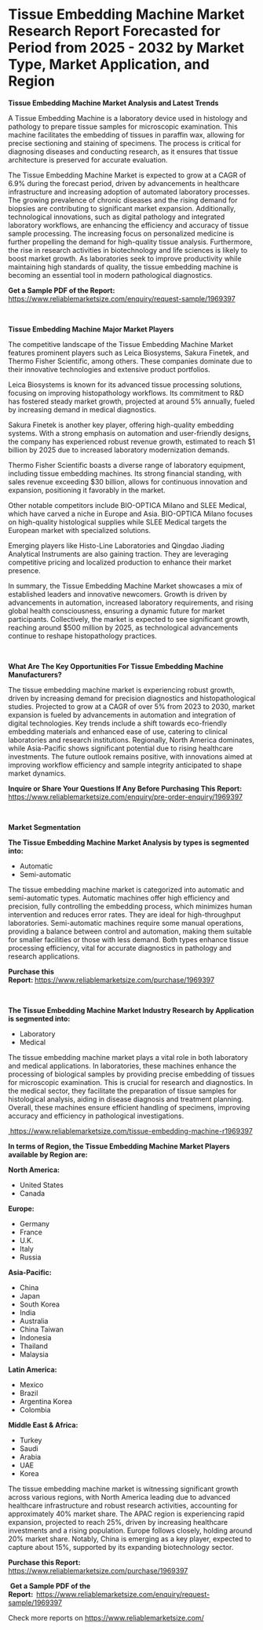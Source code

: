 <p><h1>Tissue Embedding Machine Market Research Report Forecasted for Period from 2025 -  2032 by Market Type, Market Application, and Region</h1></p><p><strong>Tissue Embedding Machine Market Analysis and Latest Trends</strong></p>
<p><p>A Tissue Embedding Machine is a laboratory device used in histology and pathology to prepare tissue samples for microscopic examination. This machine facilitates the embedding of tissues in paraffin wax, allowing for precise sectioning and staining of specimens. The process is critical for diagnosing diseases and conducting research, as it ensures that tissue architecture is preserved for accurate evaluation.</p><p>The Tissue Embedding Machine Market is expected to grow at a CAGR of 6.9% during the forecast period, driven by advancements in healthcare infrastructure and increasing adoption of automated laboratory processes. The growing prevalence of chronic diseases and the rising demand for biopsies are contributing to significant market expansion. Additionally, technological innovations, such as digital pathology and integrated laboratory workflows, are enhancing the efficiency and accuracy of tissue sample processing. The increasing focus on personalized medicine is further propelling the demand for high-quality tissue analysis. Furthermore, the rise in research activities in biotechnology and life sciences is likely to boost market growth. As laboratories seek to improve productivity while maintaining high standards of quality, the tissue embedding machine is becoming an essential tool in modern pathological diagnostics.</p></p>
<p><strong>Get a Sample PDF of the Report:&nbsp;</strong> <a href="https://www.reliablemarketsize.com/enquiry/request-sample/1969397?utm_campaign=2564&utm_medium=2&utm_source=Github&utm_content=ia&utm_term=20022025&utm_id=tissue-embedding-machine">https://www.reliablemarketsize.com/enquiry/request-sample/1969397</a></p>
<p>&nbsp;</p>
<p><strong>Tissue Embedding Machine Major Market Players</strong></p>
<p><p>The competitive landscape of the Tissue Embedding Machine Market features prominent players such as Leica Biosystems, Sakura Finetek, and Thermo Fisher Scientific, among others. These companies dominate due to their innovative technologies and extensive product portfolios.</p><p>Leica Biosystems is known for its advanced tissue processing solutions, focusing on improving histopathology workflows. Its commitment to R&D has fostered steady market growth, projected at around 5% annually, fueled by increasing demand in medical diagnostics.</p><p>Sakura Finetek is another key player, offering high-quality embedding systems. With a strong emphasis on automation and user-friendly designs, the company has experienced robust revenue growth, estimated to reach $1 billion by 2025 due to increased laboratory modernization demands.</p><p>Thermo Fisher Scientific boasts a diverse range of laboratory equipment, including tissue embedding machines. Its strong financial standing, with sales revenue exceeding $30 billion, allows for continuous innovation and expansion, positioning it favorably in the market.</p><p>Other notable competitors include BIO-OPTICA Milano and SLEE Medical, which have carved a niche in Europe and Asia. BIO-OPTICA Milano focuses on high-quality histological supplies while SLEE Medical targets the European market with specialized solutions.</p><p>Emerging players like Histo-Line Laboratories and Qingdao Jiading Analytical Instruments are also gaining traction. They are leveraging competitive pricing and localized production to enhance their market presence.</p><p>In summary, the Tissue Embedding Machine Market showcases a mix of established leaders and innovative newcomers. Growth is driven by advancements in automation, increased laboratory requirements, and rising global health consciousness, ensuring a dynamic future for market participants. Collectively, the market is expected to see significant growth, reaching around $500 million by 2025, as technological advancements continue to reshape histopathology practices.</p></p>
<p>&nbsp;</p>
<p><strong>What Are The Key Opportunities For Tissue Embedding Machine Manufacturers?</strong></p>
<p><p>The tissue embedding machine market is experiencing robust growth, driven by increasing demand for precision diagnostics and histopathological studies. Projected to grow at a CAGR of over 5% from 2023 to 2030, market expansion is fueled by advancements in automation and integration of digital technologies. Key trends include a shift towards eco-friendly embedding materials and enhanced ease of use, catering to clinical laboratories and research institutions. Regionally, North America dominates, while Asia-Pacific shows significant potential due to rising healthcare investments. The future outlook remains positive, with innovations aimed at improving workflow efficiency and sample integrity anticipated to shape market dynamics.</p></p>
<p><strong>Inquire or Share Your Questions If Any Before Purchasing This Report:</strong> <a href="https://www.reliablemarketsize.com/enquiry/pre-order-enquiry/1969397?utm_campaign=2564&utm_medium=2&utm_source=Github&utm_content=ia&utm_term=20022025&utm_id=tissue-embedding-machine">https://www.reliablemarketsize.com/enquiry/pre-order-enquiry/1969397</a></p>
<p>&nbsp;</p>
<p><strong>Market Segmentation</strong></p>
<p><strong>The Tissue Embedding Machine Market Analysis by types is segmented into:</strong></p>
<p><ul><li>Automatic</li><li>Semi-automatic</li></ul></p>
<p><p>The tissue embedding machine market is categorized into automatic and semi-automatic types. Automatic machines offer high efficiency and precision, fully controlling the embedding process, which minimizes human intervention and reduces error rates. They are ideal for high-throughput laboratories. Semi-automatic machines require some manual operations, providing a balance between control and automation, making them suitable for smaller facilities or those with less demand. Both types enhance tissue processing efficiency, vital for accurate diagnostics in pathology and research applications.</p></p>
<p><strong>Purchase this Report:&nbsp;</strong><a href="https://www.reliablemarketsize.com/purchase/1969397?utm_campaign=2564&utm_medium=2&utm_source=Github&utm_content=ia&utm_term=20022025&utm_id=tissue-embedding-machine">https://www.reliablemarketsize.com/purchase/1969397</a></p>
<p>&nbsp;</p>
<p><strong>The Tissue Embedding Machine Market Industry Research by Application is segmented into:</strong></p>
<p><ul><li>Laboratory</li><li>Medical</li></ul></p>
<p><p>The tissue embedding machine market plays a vital role in both laboratory and medical applications. In laboratories, these machines enhance the processing of biological samples by providing precise embedding of tissues for microscopic examination. This is crucial for research and diagnostics. In the medical sector, they facilitate the preparation of tissue samples for histological analysis, aiding in disease diagnosis and treatment planning. Overall, these machines ensure efficient handling of specimens, improving accuracy and efficiency in pathological investigations.</p></p>
<p><a href="https://www.reliablemarketsize.com/tissue-embedding-machine-r1969397?utm_campaign=2564&utm_medium=2&utm_source=Github&utm_content=ia&utm_term=20022025&utm_id=tissue-embedding-machine">&nbsp;https://www.reliablemarketsize.com/tissue-embedding-machine-r1969397</a></p>
<p><strong>In terms of Region, the Tissue Embedding Machine Market Players available by Region are:</strong></p>
<p>
    <p> <strong> North America: </strong>
        <ul>
            <li>United States</li>
            <li>Canada</li>
        </ul>
        </p> 
    <p> <strong> Europe: </strong>
        <ul>
            <li>Germany</li>
            <li>France</li>
            <li>U.K.</li>
            <li>Italy</li>
            <li>Russia</li>
        </ul>
        </p> 
    <p> <strong> Asia-Pacific: </strong>
        <ul>
            <li>China</li>
            <li>Japan</li>
            <li>South Korea</li>
            <li>India</li>
            <li>Australia</li>
            <li>China Taiwan</li>
            <li>Indonesia</li>
            <li>Thailand</li>
            <li>Malaysia</li>
        </ul>
        </p> 
    <p> <strong> Latin America: </strong>
        <ul>
            <li>Mexico</li>
            <li>Brazil</li>
            <li>Argentina Korea</li>
            <li>Colombia</li>
        </ul>
        </p> 
    <p> <strong> Middle East & Africa: </strong>
        <ul>
            <li>Turkey</li>
            <li>Saudi</li>
            <li>Arabia</li>
            <li>UAE</li>
            <li>Korea</li>
        </ul>
    </p>
    </p>
<p><p>The tissue embedding machine market is witnessing significant growth across various regions, with North America leading due to advanced healthcare infrastructure and robust research activities, accounting for approximately 40% market share. The APAC region is experiencing rapid expansion, projected to reach 25%, driven by increasing healthcare investments and a rising population. Europe follows closely, holding around 20% market share. Notably, China is emerging as a key player, expected to capture about 15%, supported by its expanding biotechnology sector.</p></p>
<p><strong>Purchase this Report: </strong><a href="https://www.reliablemarketsize.com/purchase/1969397?utm_campaign=2564&utm_medium=2&utm_source=Github&utm_content=ia&utm_term=20022025&utm_id=tissue-embedding-machine">https://www.reliablemarketsize.com/purchase/1969397</a></p>
<p>&nbsp;<strong>Get a Sample PDF of the Report:&nbsp;&nbsp;</strong><a href="https://www.reliablemarketsize.com/enquiry/request-sample/1969397?utm_campaign=2564&utm_medium=2&utm_source=Github&utm_content=ia&utm_term=20022025&utm_id=tissue-embedding-machine">https://www.reliablemarketsize.com/enquiry/request-sample/1969397</a></p>
<p><strong></strong></p>
<p>Check more reports on <a href="https://www.reliablemarketsize.com/?utm_campaign=2564&utm_medium=2&utm_source=Github&utm_content=ia&utm_term=20022025&utm_id=tissue-embedding-machine">https://www.reliablemarketsize.com/</a></p>